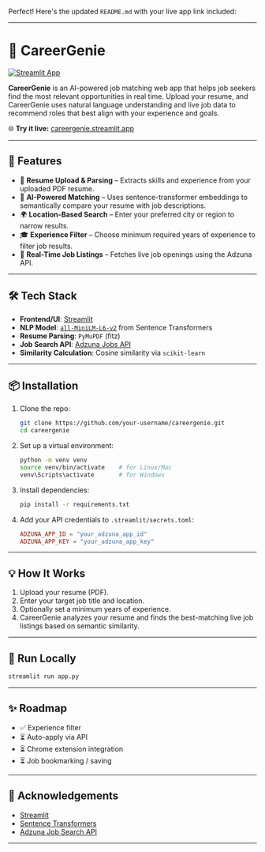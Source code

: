 Perfect! Here's the updated `README.md` with your live app link included:

---

# 🔮 CareerGenie

[![Streamlit App](https://img.shields.io/badge/Live%20App-CareerGenie-4b61d1?logo=streamlit&logoColor=white&labelColor=black&style=for-the-badge)](https://careergenie.streamlit.app/)

**CareerGenie** is an AI-powered job matching web app that helps job seekers find the most relevant opportunities in real time. Upload your resume, and CareerGenie uses natural language understanding and live job data to recommend roles that best align with your experience and goals.

🌐 **Try it live:** [careergenie.streamlit.app](https://careergenie.streamlit.app/)

---

## 🚀 Features

- 📄 **Resume Upload & Parsing** – Extracts skills and experience from your uploaded PDF resume.
- 🧠 **AI-Powered Matching** – Uses sentence-transformer embeddings to semantically compare your resume with job descriptions.
- 🌍 **Location-Based Search** – Enter your preferred city or region to narrow results.
- 🎓 **Experience Filter** – Choose minimum required years of experience to filter job results.
- 🔗 **Real-Time Job Listings** – Fetches live job openings using the Adzuna API.

---

## 🛠 Tech Stack

- **Frontend/UI**: [Streamlit](https://streamlit.io/)
- **NLP Model**: [`all-MiniLM-L6-v2`](https://huggingface.co/sentence-transformers/all-MiniLM-L6-v2) from Sentence Transformers
- **Resume Parsing**: `PyMuPDF` (fitz)
- **Job Search API**: [Adzuna Jobs API](https://developer.adzuna.com/)
- **Similarity Calculation**: Cosine similarity via `scikit-learn`

---

## 📦 Installation

1. Clone the repo:
   ```bash
   git clone https://github.com/your-username/careergenie.git
   cd careergenie
   ```

2. Set up a virtual environment:
   ```bash
   python -m venv venv
   source venv/bin/activate    # for Linux/Mac
   venv\Scripts\activate       # for Windows
   ```

3. Install dependencies:
   ```bash
   pip install -r requirements.txt
   ```

4. Add your API credentials to `.streamlit/secrets.toml`:
   ```toml
   ADZUNA_APP_ID = "your_adzuna_app_id"
   ADZUNA_APP_KEY = "your_adzuna_app_key"
   ```

---

## 💡 How It Works

1. Upload your resume (PDF).
2. Enter your target job title and location.
3. Optionally set a minimum years of experience.
4. CareerGenie analyzes your resume and finds the best-matching live job listings based on semantic similarity.

---

## 🧪 Run Locally

```bash
streamlit run app.py
```

---

## ✨ Roadmap

- ✅ Experience filter
- ⏳ Auto-apply via API
- ⏳ Chrome extension integration
- ⏳ Job bookmarking / saving

---

## 🙌 Acknowledgements

- [Streamlit](https://streamlit.io/)
- [Sentence Transformers](https://www.sbert.net/)
- [Adzuna Job Search API](https://developer.adzuna.com/)

---
